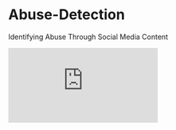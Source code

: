 # Abuse-Detection
Identifying Abuse Through Social Media Content

![alt text](https://github.com/gefen1999/Abuse-Detection-NLP/blob/main/NLP_Poster.pdf?raw=true)
